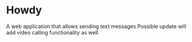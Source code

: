 # Howdy
A web application that allows sending text messages
Possible update will add video calling functionality as well
